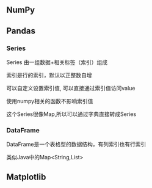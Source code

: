 ## NumPy

## Pandas

### Series
Series 由一组数据+相关标签（索引）组成

索引是行的索引，默认以正整数自增

可以自定义设置索引值,
可以直接通过索引值访问value

使用numpy相关的函数不影响索引值

这个Series很像Map,所以可以通过字典直接转成Series

### DataFrame
DataFrame是一个表格型的数据结构，有列索引也有行索引

类似Java中的Map<String,List<Object>> 


## Matplotlib
